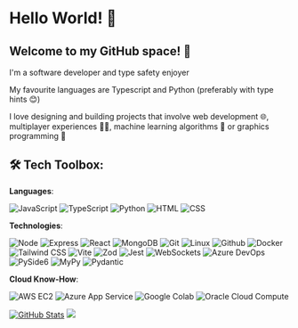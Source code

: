 # Hello World!  🚀

## Welcome to my GitHub space! 👋
I'm a software developer and type safety enjoyer

My favourite languages are Typescript and Python (preferably with type hints 😊)

I love designing and building projects that involve web development 🌐, multiplayer experiences 🤼‍♂️, machine learning algorithms 🤖 or graphics programming 🎨


## 🛠️ Tech Toolbox:
**Languages**:

![JavaScript](https://img.shields.io/badge/-JavaScript-F4DC1B?style=flat-square&logo=javascript&logoColor=white)
![TypeScript](https://img.shields.io/badge/-TypeScript-3178C6?style=flat-square&logo=typescript&logoColor=white)
![Python](https://img.shields.io/badge/-Python-3776AB?style=flat-square&logo=python&logoColor=white)
![HTML](https://img.shields.io/badge/-HTML-E34F26?style=flat-square&logo=html5&logoColor=white)
![CSS](https://img.shields.io/badge/-CSS-1572B6?style=flat-square&logo=css3&logoColor=white)

**Technologies**:

![Node](https://img.shields.io/badge/-Node.js-339933?style=flat-square&logo=node.js&logoColor=white)
![Express](https://img.shields.io/badge/-Express-000000?style=flat-square&logo=express&logoColor=white)
![React](https://img.shields.io/badge/-React-61DAFB?style=flat-square&logo=react&logoColor=white)
![MongoDB](https://img.shields.io/badge/-MongoDB-47A248?style=flat-square&logo=mongodb&logoColor=white)
![Git](https://img.shields.io/badge/-Git-F05032?style=flat-square&logo=git&logoColor=white)
![Linux](https://img.shields.io/badge/-Linux-FCC624?style=flat-square&logo=linux&logoColor=white)
![Github](https://img.shields.io/badge/-Github-181717?style=flat-square&logo=github&logoColor=white)
![Docker](https://img.shields.io/badge/-Docker-2496ED?style=flat-square&logo=docker&logoColor=white)
![Tailwind CSS](https://img.shields.io/badge/-Tailwind_CSS-38B2AC?style=flat-square&logo=tailwind-css&logoColor=white)
![Vite](https://img.shields.io/badge/-Vite-646CFF?style=flat-square&logo=vite&logoColor=white)
![Zod](https://img.shields.io/badge/-Zod-3068b7?style=flat-square)
![Jest](https://img.shields.io/badge/-Jest-C21325?style=flat-square&logo=jest&logoColor=white)
![WebSockets](https://img.shields.io/badge/-WebSockets-000000?style=flat-square)
![Azure DevOps](https://img.shields.io/badge/-Azure_DevOps-0078D7?style=flat-square&logo=azure-devops&logoColor=white)
![PySide6](https://img.shields.io/badge/-PySide6-3ECA4F?style=flat-square&logo=pyside&logoColor=white)
![MyPy](https://img.shields.io/badge/-MyPy-3776AB?style=flat-square&logo=mypy&logoColor=white)
![Pydantic](https://img.shields.io/badge/-Pydantic-E92063?style=flat-square&logo=python&logoColor=white)

**Cloud Know-How**:

![AWS EC2](https://img.shields.io/badge/-AWS_EC2-232F3E?style=flat-square&logo=amazon-aws&logoColor=white)
![Azure App Service](https://img.shields.io/badge/-Azure_App_Service-0089D6?style=flat-square&logo=microsoft-azure&logoColor=white)
![Google Colab](https://img.shields.io/badge/-Google_Colab-F9AB00?style=flat-square&logo=google-colab&logoColor=white)
![Oracle Cloud Compute](https://img.shields.io/badge/-Oracle_Cloud_Compute-F80000?style=flat-square&logo=oracle&logoColor=white)

[![GitHub Stats](https://github-readme-stats.vercel.app/api?username=slooi&hide_rank=true)](https://github.com/anuraghazra/github-readme-stats/)
  <img src="https://github-readme-stats.vercel.app/api/top-langs/?username=slooi&layout=compact" align=left/>
